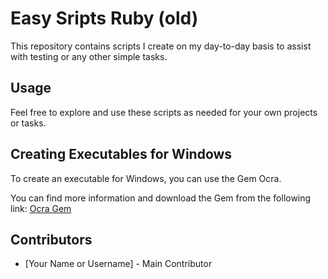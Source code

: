 # Easy Sripts Ruby (old)

This repository contains scripts I create on my day-to-day basis to assist with testing or any other simple tasks.

## Usage

Feel free to explore and use these scripts as needed for your own projects or tasks.

## Creating Executables for Windows

To create an executable for Windows, you can use the Gem Ocra. 

You can find more information and download the Gem from the following link:
[Ocra Gem](https://rubygems.org/gems/ocra/versions/1.3.6)

## Contributors

- [Your Name or Username] - Main Contributor
